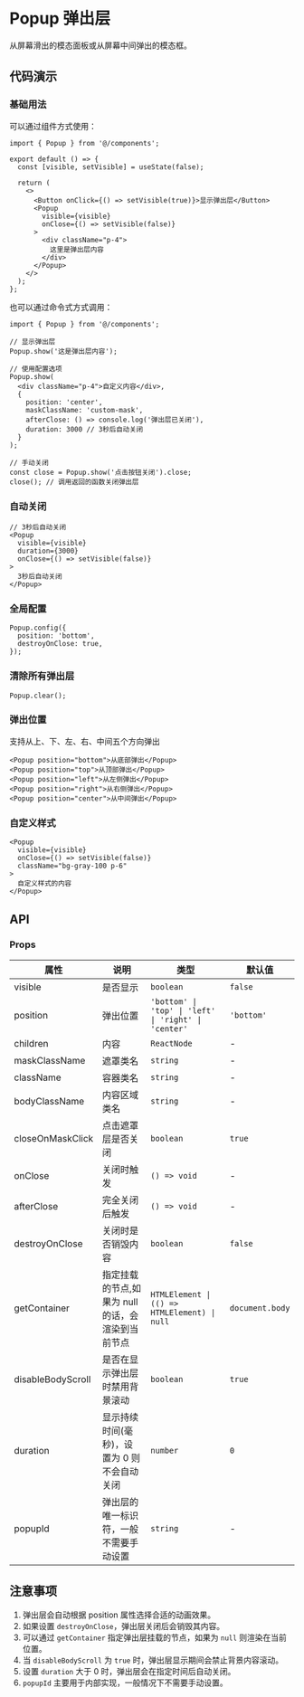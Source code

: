 # Popup 弹出层

从屏幕滑出的模态面板或从屏幕中间弹出的模态框。

## 代码演示

### 基础用法

可以通过组件方式使用：

```tsx
import { Popup } from '@/components';

export default () => {
  const [visible, setVisible] = useState(false);

  return (
    <>
      <Button onClick={() => setVisible(true)}>显示弹出层</Button>
      <Popup
        visible={visible}
        onClose={() => setVisible(false)}
      >
        <div className="p-4">
          这里是弹出层内容
        </div>
      </Popup>
    </>
  );
};
```

也可以通过命令式方式调用：

```tsx
import { Popup } from '@/components';

// 显示弹出层
Popup.show('这是弹出层内容');

// 使用配置选项
Popup.show(
  <div className="p-4">自定义内容</div>,
  {
    position: 'center',
    maskClassName: 'custom-mask',
    afterClose: () => console.log('弹出层已关闭'),
    duration: 3000 // 3秒后自动关闭
  }
);

// 手动关闭
const close = Popup.show('点击按钮关闭').close;
close(); // 调用返回的函数关闭弹出层
```

### 自动关闭

```tsx
// 3秒后自动关闭
<Popup
  visible={visible}
  duration={3000}
  onClose={() => setVisible(false)}
>
  3秒后自动关闭
</Popup>
```

### 全局配置

```tsx
Popup.config({
  position: 'bottom',
  destroyOnClose: true,
});
```

### 清除所有弹出层

```tsx
Popup.clear();
```

### 弹出位置

支持从上、下、左、右、中间五个方向弹出

```tsx
<Popup position="bottom">从底部弹出</Popup>
<Popup position="top">从顶部弹出</Popup>
<Popup position="left">从左侧弹出</Popup>
<Popup position="right">从右侧弹出</Popup>
<Popup position="center">从中间弹出</Popup>
```

### 自定义样式

```tsx
<Popup
  visible={visible}
  onClose={() => setVisible(false)}
  className="bg-gray-100 p-6"
>
  自定义样式的内容
</Popup>
```

## API

### Props

| 属性 | 说明 | 类型 | 默认值 |
| --- | --- | --- | --- |
| visible | 是否显示 | `boolean` | `false` |
| position | 弹出位置 | `'bottom' \| 'top' \| 'left' \| 'right' \| 'center'` | `'bottom'` |
| children | 内容 | `ReactNode` | - |
| maskClassName | 遮罩类名 | `string` | - |
| className | 容器类名 | `string` | - |
| bodyClassName | 内容区域类名 | `string` | - |
| closeOnMaskClick | 点击遮罩层是否关闭 | `boolean` | `true` |
| onClose | 关闭时触发 | `() => void` | - |
| afterClose | 完全关闭后触发 | `() => void` | - |
| destroyOnClose | 关闭时是否销毁内容 | `boolean` | `false` |
| getContainer | 指定挂载的节点,如果为 null 的话，会渲染到当前节点 | `HTMLElement \| (() => HTMLElement) \| null` | `document.body` |
| disableBodyScroll | 是否在显示弹出层时禁用背景滚动 | `boolean` | `true` |
| duration | 显示持续时间(毫秒)，设置为 0 则不会自动关闭 | `number` | `0` |
| popupId | 弹出层的唯一标识符，一般不需要手动设置 | `string` | - |

## 注意事项

1. 弹出层会自动根据 position 属性选择合适的动画效果。
2. 如果设置 `destroyOnClose`，弹出层关闭后会销毁其内容。
3. 可以通过 `getContainer` 指定弹出层挂载的节点，如果为 `null` 则渲染在当前位置。
4. 当 `disableBodyScroll` 为 `true` 时，弹出层显示期间会禁止背景内容滚动。
5. 设置 `duration` 大于 0 时，弹出层会在指定时间后自动关闭。
6. `popupId` 主要用于内部实现，一般情况下不需要手动设置。
